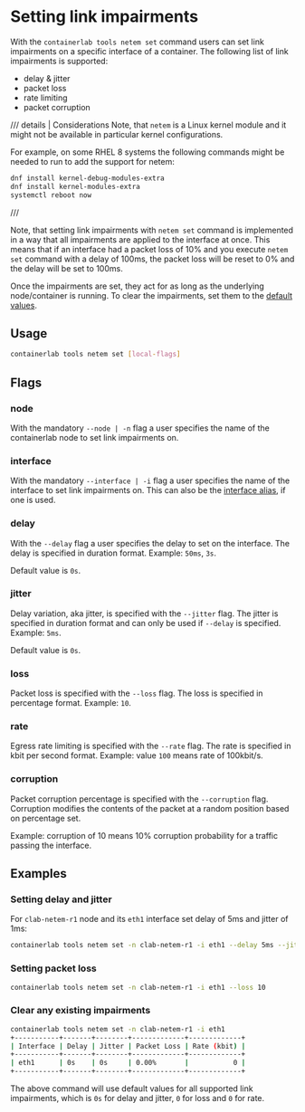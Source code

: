 # Setting link impairments

With the `containerlab tools netem set` command users can set link impairments on a specific interface of a container. The following list of link impairments is supported:

* delay & jitter
* packet loss
* rate limiting
* packet corruption

/// details | Considerations
Note, that `netem` is a Linux kernel module and it might not be available in particular kernel configurations.

For example, on some RHEL 8 systems the following commands might be needed to run to add the support for netem:

```bash
dnf install kernel-debug-modules-extra
dnf install kernel-modules-extra
systemctl reboot now 
```

///

Note, that setting link impairments with `netem set` command is implemented in a way that all impairments are applied to the interface at once. This means that if an interface had a packet loss of 10% and you execute `netem set` command with a delay of 100ms, the packet loss will be reset to 0% and the delay will be set to 100ms.

Once the impairments are set, they act for as long as the underlying node/container is running. To clear the impairments, set them to the [default values](#clear-any-existing-impairments).

## Usage

```bash
containerlab tools netem set [local-flags]
```

## Flags

### node

With the mandatory `--node | -n` flag a user specifies the name of the containerlab node to set link impairments on.

### interface

With the mandatory `--interface | -i` flag a user specifies the name of the interface to set link impairments on. This can also be the [interface alias](../../../manual/topo-def-file.md#interface-naming), if one is used.

### delay

With the `--delay` flag a user specifies the delay to set on the interface. The delay is specified in duration format. Example: `50ms`, `3s`.

Default value is `0s`.

### jitter

Delay variation, aka jitter, is specified with the `--jitter` flag. The jitter is specified in duration format and can only be used if `--delay` is specified. Example: `5ms`.

Default value is `0s`.

### loss

Packet loss is specified with the `--loss` flag. The loss is specified in percentage format. Example: `10`.

### rate

Egress rate limiting is specified with the `--rate` flag. The rate is specified in kbit per second format. Example: value `100` means rate of 100kbit/s.

### corruption

Packet corruption percentage is specified with the `--corruption` flag. Corruption modifies the contents of the packet at a random position based on percentage set.

Example: corruption of 10 means 10% corruption probability for a traffic passing the interface.

## Examples

### Setting delay and jitter

For `clab-netem-r1` node and its `eth1` interface set delay of 5ms and jitter of 1ms:

```bash
containerlab tools netem set -n clab-netem-r1 -i eth1 --delay 5ms --jitter 1ms
```

### Setting packet loss

```bash title="setting packet loss at 10% rate"
containerlab tools netem set -n clab-netem-r1 -i eth1 --loss 10
```

### Clear any existing impairments

```bash
containerlab tools netem set -n clab-netem-r1 -i eth1
+-----------+-------+--------+-------------+-------------+
| Interface | Delay | Jitter | Packet Loss | Rate (kbit) |
+-----------+-------+--------+-------------+-------------+
| eth1      | 0s    | 0s     | 0.00%       |           0 |
+-----------+-------+--------+-------------+-------------+
```

The above command will use default values for all supported link impairments, which is `0s` for delay and jitter, `0` for loss and `0` for rate.
